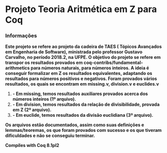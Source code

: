 # Projeto Teoria Aritmética em Z para Coq #

### Informações ###

**Este projeto se refere ao projeto da cadeira de TAES  ( Tópicos  Avançados  em  Engenharia de  Software),
  ministrada pelo professor Gustavo Carvalho, no período 2018.2, na UFPE. O objetivo do projeto se   refere
  em transpor os resultados provados em coq-contribs/fundamental-arithmetics para  números  naturais,  para
  números inteiros. A ideia é conseguir formalizar em Z os resultados equivalentes, adaptando os resultados
  para números positivos e negativos.
  Foram provados vários resultados, os quais se encontram em missing.v, division.v e euclides.v**

1. **- Em missing, temos resultados auxiliares provados acerca dos números inteiros (1º arquivo).**
2. **- Em division, temos resultados da relação de divisibilidade, provada em Z (2º arquivo).**
3. **- Em euclide, temos resultados da divisão euclidiana (3º arquivo).**

**Os arquivos estão documentados, assim como suas definições e lemmas/teoremas, os que foram  provados com
  sucesso e os que tiveram dificuldades e não se conseguiu terminar.**

**Compiles with Coq 8.1pl2**
